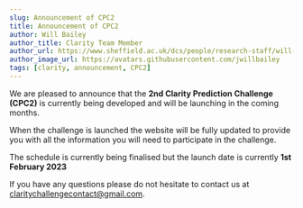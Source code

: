 ```yaml
---
slug: Announcement of CPC2
title: Announcement of CPC2
author: Will Bailey
author_title: Clarity Team Member
author_url: https://www.sheffield.ac.uk/dcs/people/research-staff/will-bailey
author_image_url: https://avatars.githubusercontent.com/jwillbailey
tags: [clarity, announcement, CPC2]
---
```


We are pleased to announce that the **2nd Clarity Prediction Challenge (CPC2)** is currently being developed and will be launching in the coming months.

When the challenge is launched the website will be fully updated to provide you with all the information you will need to participate in the challenge.

The schedule is currently being finalised but the launch date is currently **1st February 2023**

If you have any questions please do not hesitate to contact us at [claritychallengecontact@gmail.com](mailto:claritychallengecontact@gmail.com).
